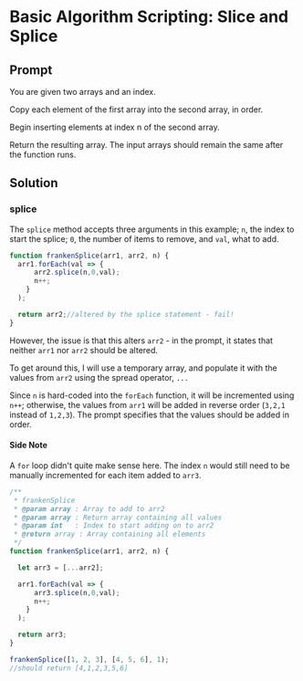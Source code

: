 # Basic Algorithm Scripting: Slice and Splice

## Prompt

You are given two arrays and an index.

Copy each element of the first array into the second array, in order.

Begin inserting elements at index n of the second array.

Return the resulting array. The input arrays should remain the same after the function runs.

## Solution

### splice

The `splice` method accepts three arguments in this example; `n`, the index to start the splice; `0`, the number of items to remove, and `val`, what to add.


```JavaScript
function frankenSplice(arr1, arr2, n) {
  arr1.forEach(val => {
      arr2.splice(n,0,val);
      n++;
    }
  );

  return arr2;//altered by the splice statement - fail!
}
```

However, the issue is that this alters `arr2` - in the prompt, it states that neither `arr1` nor `arr2` should be altered.

To get around this, I will use a temporary array, and populate it with the values from `arr2` using the spread operator, `...`

Since `n` is hard-coded into the `forEach` function, it will be incremented using `n++`; otherwise, the values from `arr1` will be added in reverse order (`3,2,1` instead of `1,2,3`). The prompt specifies that the values should be added in order.

#### Side Note
A `for` loop didn't quite make sense here. The index `n` would still need to be manually incremented for each item added to `arr3`.

```JavaScript
/**
 * frankenSplice
 * @param array : Array to add to arr2
 * @param array : Return array containing all values
 * @param int   : Index to start adding on to arr2
 * @return array : Array containing all elements
 */
function frankenSplice(arr1, arr2, n) {

  let arr3 = [...arr2];

  arr1.forEach(val => {
      arr3.splice(n,0,val);
      n++;
    }
  );

  return arr3;
}

frankenSplice([1, 2, 3], [4, 5, 6], 1);
//should return [4,1,2,3,5,6]
```
